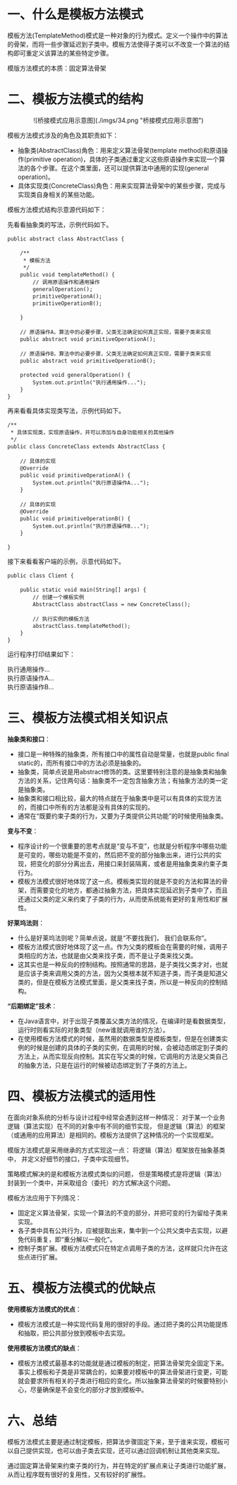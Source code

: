 # 一、什么是模板方法模式
模板方法(TemplateMethod)模式是一种对象的行为模式。定义一个操作中的算法的骨架，而将一些步骤延迟到子类中。模板方法使得子类可以不改变一个算法的结构即可重定义该算法的某些特定步骤。

模版方法模式的本质：固定算法骨架  

# 二、模板方法模式的结构

<div align=center>![桥接模式应用示意图](./imgs/34.png "桥接模式应用示意图")
<div align=left>

模板方法模式涉及的角色及其职责如下：

+ 抽象类(AbstractClass)角色：用来定义算法骨架(template method)和原语操作(primitive operation)，具体的子类通过重定义这些原语操作来实现一个算法的各个步骤。在这个类里面，还可以提供算法中通用的实现(general operation)。
+ 具体实现类(ConcreteClass)角色：用来实现算法骨架中的某些步骤，完成与实现类自身相关的某些功能。

模板方法模式结构示意源代码如下：

先看看抽象类的写法，示例代码如下。

	public abstract class AbstractClass {
	 
		/**
		 * 模板方法
		 */
		public void templateMethod() {
			// 调用原语操作和通用操作
			generalOperation();
			primitiveOperationA();
			primitiveOperationB();
	 
		}
	 
		// 原语操作A，算法中的必要步骤，父类无法确定如何真正实现，需要子类来实现
		public abstract void primitiveOperationA();
	 
		// 原语操作B，算法中的必要步骤，父类无法确定如何真正实现，需要子类来实现
		public abstract void primitiveOperationB();
	 
		protected void generalOperation() {
			System.out.println("执行通用操作...");
		}
	}

再来看看具体实现类写法，示例代码如下。

	/**
	 * 具体实现类，实现原语操作，并可以添加与自身功能相关的其他操作
	 */
	public class ConcreteClass extends AbstractClass {
	 
		// 具体的实现
		@Override
		public void primitiveOperationA() {
			System.out.println("执行原语操作A...");
		}
	 
		// 具体的实现
		@Override
		public void primitiveOperationB() {
			System.out.println("执行原语操作B...");
		}
	 
	}

接下来看看客户端的示例，示意代码如下。 

	public class Client {
	 
		public static void main(String[] args) {
			// 创建一个模板实例
			AbstractClass abstractClass = new ConcreteClass();
	 
			// 执行实例的模板方法
			abstractClass.templateMethod();
		}
	}

运行程序打印结果如下：  

执行通用操作...  
执行原语操作A...  
执行原语操作B...  

# 三、模板方法模式相关知识点

**抽象类和接口**：

+ 接口是一种特殊的抽象类，所有接口中的属性自动是常量，也就是public final static的，而所有接口中的方法必须是抽象的。
+ 抽象类，简单点说是用abstract修饰的类。这里要特别注意的是抽象类和抽象方法的关系，记住两句话：抽象类不一定包含抽象方法；有抽象方法的类一定是抽象类。
+ 抽象类和接口相比较，最大的特点就在于抽象类中是可以有具体的实现方法的，而接口中所有的方法都是没有具体的实现的。
+ 通常在“既要约束子类的行为，又要为子类提供公共功能”的时候使用抽象类。

**变与不变**：

+ 程序设计的一个很重要的思考点就是“变与不变”，也就是分析程序中哪些功能是可变的，哪些功能是不变的，然后把不变的部分抽象出来，进行公共的实现，把变化的部分分离出去，用接口来封装隔离，或者是用抽象类来约束子类行为。
+ 模板方法模式很好地体现了这一点。模板类实现的就是不变的方法和算法的骨架，而需要变化的地方，都通过抽象方法，把具体实现延迟到子类中了，而且还通过父类的定义来约束了子类的行为，从而使系统能有更好的复用性和扩展性。

**好莱坞法则**：

+ 什么是好莱坞法则呢？简单点说，就是“不要找我们， 我们会联系你”。
+ 模板方法模式很好地体现了这一点。作为父类的模板会在需要的时候，调用子类相应的方法，也就是由父类来找子类，而不是让子类来找父类。
+ 这其实也是一种反向的控制结构。按照通常的思路，是子类找父类才对，也就是应该子类来调用父类的方法，因为父类根本就不知道子类，而子类是知道父类的，但是在模板方法模式里面，是父类来找子类，所以是一种反向的控制结构。

**“后期绑定”技术**：

+ 在Java语言中，对于出现子类覆盖父类方法的情况，在编译时是看数据类型，运行时则看实际的对象类型（new谁就调用谁的方法）。
+ 在使用模板方法模式的时候，虽然用的数据类型是模板类型，但是在创建类实例的时候是创建的具体的子类的实例，在调用的时候，会被动态绑定到子类的方法上，从而实现反向控制。其实在写父类的时候，它调用的方法是父类自己的抽象方法，只是在运行的时候被动态绑定到了子类的方法上。 

# 四、模板方法模式的适用性
在面向对象系统的分析与设计过程中经常会遇到这样一种情况： 对于某一个业务逻辑（算法实现）在不同的对象中有不同的细节实现， 但是逻辑（算法）的框架（或通用的应用算法）是相同的。模板方法提供了这种情况的一个实现框架。

模版方法模式是采用继承的方式实现这一点： 将逻辑（算法）框架放在抽象基类中， 并定义好细节的接口，子类中实现细节。

策略模式解决的是和模板方法模式类似的问题， 但是策略模式是将逻辑（算法）封装到一个类中，并采取组合（委托）的方式解决这个问题。

模板方法应用于下列情况：

+ 固定定义算法骨架，实现一个算法的不变的部分，并把可变的行为留给子类来实现。
+ 各子类中具有公共行为，应被提取出来，集中到一个公共父类中去实现，以避免代码重复，即“重分解以一般化”。
+ 控制子类扩展。模板方法模式只在特定点调用子类的方法，这样就只允许在这些点进行扩展。  

# 五、模板方法模式的优缺点

**使用模板方法模式的优点**：

+ 模板方法模式是一种实现代码复用的很好的手段。通过把子类的公共功能提炼和抽取，把公共部分放到模板中去实现。

**使用模板方法模式的缺点**：

+ 模板方法模式最基本的功能就是通过模板的制定，把算法骨架完全固定下来。事实上模板和子类是非常耦合的，如果要对模板中的算法骨架进行变更，可能就会要求所有相关的子类进行相应的变化。所以抽象算法骨架的时候要特别小心，尽量确保是不会变化的部分才放到模板中。 

# 六、总结

模板方法模式主要是通过制定模板，把算法步骤固定下来，至于谁来实现，模板可以自己提供实现，也可以由子类去实现，还可以通过回调机制让其他类来实现。

通过固定算法骨架来约束子类的行为，并在特定的扩展点来让子类进行功能扩展，从而让程序既有很好的复用性，又有较好的扩展性。 